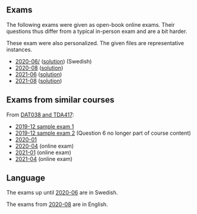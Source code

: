 ## Exams

The following exams were given as open-book online exams.
Their questions thus differ from a typical in-person exam and are a bit harder.

These exam were also personalized.
The given files are representative instances.

* [2020-06/](2020-06/exam.pdf) ([solution](2020-06/solution.pdf)) (Swedish)
* [2020-08](2020-08/exam.pdf) ([solution](2020-08/solution.pdf))
* [2021-06](2021-06/exam.pdf) ([solution](2021-06/solution.pdf))
* [2021-08](../DAT038+TDA417/2021-08/exam.pdf) ([solution](../DAT038+TDA417/2021-08/solution.pdf))

## Exams from similar courses

From [DAT038 and TDA417](../DAT038_TDA417):

* [2019-12 sample exam 1](../DAT038_TDA417/2019-12-sample-1)
* [2019-12 sample exam 2](../DAT038_TDA417/2019-12-sample-2) (Question 6 no longer part of course content)
* [2020-01](../DAT038_TDA417/2020-01)
* [2020-04](../DAT038_TDA417/2020-04) (online exam)
* [2021-01](../DAT038_TDA417/2021-01) (online exam)
* [2021-04](../DAT038_TDA417/2021-04) (online exam)

## Language

The exams up until [2020-06](2020-06) are in Swedish.

The exams from [2020-08](2020-08) are in English.
